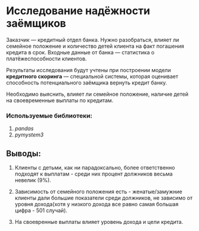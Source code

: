 # Исследование надёжности заёмщиков
Заказчик — кредитный отдел банка. Нужно разобраться, влияет ли семейное положение и количество детей клиента на факт погашения кредита в срок. Входные данные от банка — статистика о платёжеспособности клиентов.

Результаты исследования будут учтены при построении модели **кредитного скоринга** — специальной системы, которая оценивает способность потенциального заёмщика вернуть кредит банку.

Необходимо выяснить, влияет ли семейное положение, наличие детей на своевременные выплаты по кредитам. 

### Используемые библиотеки:

1. *pandas*
2. *pymystem3*

## Выводы:

1. Клиенты с детьми, как ни парадоксально, более ответственно подходят к выплатам - среди них процент должников весьма невелик (9%).

2. Зависимость от семейного положения есть - женатые/замужние клиенты дали большие показатели среди должников,  не зависимо от уровня дохода(хотя у низкого дохода все равно самая большая цифра - 501 случай).

3. На своевренные выплаты влияет уровень дохода и цели кредита.